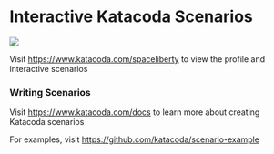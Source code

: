 # Interactive Katacoda Scenarios

[![](http://shields.katacoda.com/katacoda/spaceliberty/count.svg)](https://www.katacoda.com/spaceliberty "Get your profile on Katacoda.com")

Visit https://www.katacoda.com/spaceliberty to view the profile and interactive scenarios

### Writing Scenarios
Visit https://www.katacoda.com/docs to learn more about creating Katacoda scenarios

For examples, visit https://github.com/katacoda/scenario-example

